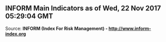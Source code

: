 ## INFORM Main Indicators as of Wed, 22 Nov 2017 05:29:04 GMT

Source: **INFORM (Index For Risk Management) - http://www.inform-index.org**